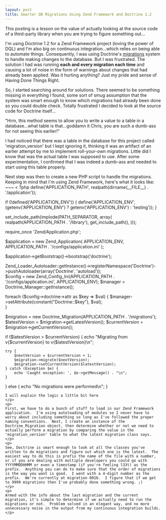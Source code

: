 ```yaml
--- 
layout: post
title: Smarter DB Migrations Using Zend Framework and Doctrine 1.2
---
```

<p>This posting is a lesson on the value of actually looking at the source code of a third-party library when you are trying to figure something out...</p>
<p>
I'm using Doctrine 1.2 for a Zend Framework project (loving the power of DQL) and I'm also big on continuous integration...which relies on being able to automate things.  Consequently, I was using Doctrine's <a href="http://www.doctrine-project.org/projects/orm/1.2/docs/manual/migrations/en">migrations</a> system to handle making changes to the database.  But I was frustrated.  The solution I had was running <b>each and every migration each time</b> and causing a lot of noise in the form of warnings about changes that had already been applied.  Was it hurting anything?  Just my pride and sense of Having Done Things Right.</p>
<p>So, I started searching around for solutions.  There seemed to be something missing in everything I found, some sort of smug assumption that the system was smart enough to know which migrations had already been done so you could double check.  Totally frustrated I decided to look at the source code for Doctrine itself...
</p>
<p>
"Hrm, this method seems to allow you to write a value to a table in a database...what table is that...goddamn it Chris, you are such a dumb-ass for not seeing this earlier!"
</p>
I had noticed that there was a table in the database for this project called 'migration_version' but I kept ignoring it, thinking it was an artifact of an earlier attempt by me to implement roll-your-own migrations.  Little did I know that was the actual table I was supposed to use.  After some experimentation, I confirmed that I was indeed a dumb-ass and needed to start using this table properly.

<p>
Next step was then to create a new PHP script to handle the migrations.  Keeping in mind that I'm using Zend Framework, here's what it looks like:
~~~
< ?php
define('APPLICATION_PATH', realpath(dirname(__FILE__) . '/application'));

if (!defined('APPLICATION_ENV')) {
    define('APPLICATION_ENV', (getenv('APPLICATION_ENV') ? getenv('APPLICATION_ENV') : 'testing'));
}

set_include_path(implode(PATH_SEPARATOR, array(
    realpath(APPLICATION_PATH . '/library'),
    get_include_path(),
)));
 
require_once 'Zend/Application.php';
 
$application = new Zend_Application(
    APPLICATION_ENV,
    APPLICATION_PATH . '/configs/application.ini'
);
 
$application->getBootstrap()->bootstrap('doctrine');

Zend_Loader_Autoloader::getInstance()->registerNamespace('Doctrine')->pushAutoloader(array('Doctrine', 'autoload'));  
$config = new Zend_Config_Ini(APPLICATION_PATH . '/configs/application.ini', APPLICATION_ENV);
$manager = Doctrine_Manager::getInstance();  

foreach ($config->doctrine->attr as $key => $val) {
    $manager->setAttribute(constant("Doctrine::$key"), $val);  
}  

$migration = new Doctrine_Migration(APPLICATION_PATH . '/migrations');
$latestVersion = $migration->getLatestVersion();
$currentVersion = $migration->getCurrentVersion();

if ($latestVersion > $currentVersion) {
    echo "Migrating from v{$currentVersion} to v{$latestVersion}\n";

    try {
        $nextVersion = $currentVersion + 1;
        $migration->migrate($nextVersion);
        $migration->setCurrentVersion($latestVersion);
    } catch (Exception $e) {
        echo 'Caught exception: ', $e->getMessage() . "\n";
    }
} else {
    echo "No migrations were performed\n";
}
~~~
I will explain the logic a little bit here
</p>
<p>
First, we have to do a bunch of stuff to load in our Zend Framework application.  I'm using autoloading of modules so I never have to worry about including something so long as I've followed the proper naming conventions.  Next, I create an instance of the Doctrine_Migration object, then determine whether or not we need to actually perform a migration by comparing the value in the 'migration_version' table to what the latest migration class says.
</p>
<p>
See, Doctrine is smart enough to look at all the classes you've written to do migrations and figure out which one is the latest.  The easiest way to do this is prefix the name of the file with a number, or if you are dealing with multiple developers you could go with YYYYMMDDHHMM or even a timestamp (if you're feeling l33t) as the prefix.  Anything you can do to make sure that the order of migrations is the way you want is good.  I went with a 4-digit number as the prefix.  We're currently at migration 0016.  I figure that if we get to 9999 migrations then I've probably done something wrong. ;)
</p>
<p>
Armed with the info about the last migration and the current migration, it's simple to determine if we actually need to run the migrations or not.  Problem solved in an elegant way, and no more unnecessary noise in the output from my continuous integration builds.
</p>
